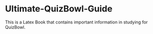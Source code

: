 # Ultimate-QuizBowl-Guide
This is a Latex Book that contains important information in studying for QuizBowl.
